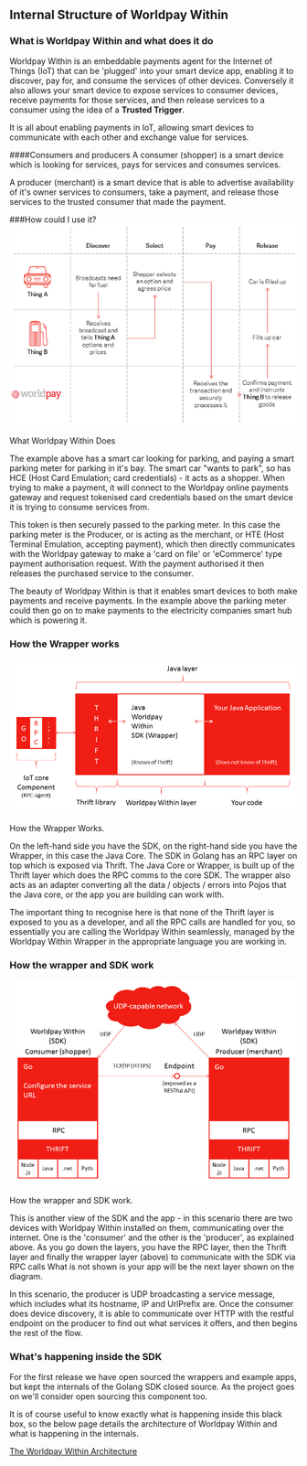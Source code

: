 ## Internal Structure of Worldpay Within

### What is Worldpay Within and what does it do

Worldpay Within is an embeddable payments agent for the Internet of Things (IoT) that can be 'plugged' into your smart device app, enabling it to discover, pay for, and consume the services of other devices. Conversely it also allows your smart device to expose services to consumer devices, receive payments for those services, and then release services to a consumer using the idea of a **Trusted Trigger**.

It is all about enabling payments in IoT, allowing smart devices to communicate with each other and exchange value for services.

####Consumers and producers
A consumer (shopper) is a smart device which is looking for services, pays for services and consumes services.

A producer (merchant) is a smart device that is able to advertise availability of it's owner services to consumers, take a payment, and release those services to the trusted consumer that made the payment.

###How could I use it?
![What Worldpay Within Does](images/the-flows/car-fuel-flow.png)
<figcaption>What Worldpay Within Does</figcaption>

The example above has a smart car looking for parking, and paying a smart parking meter for parking in it's bay. The smart car "wants to park", so has HCE (Host Card Emulation; card credentials) - it acts as a shopper. When trying to make a payment, it will connect to the Worldpay online payments gateway and request tokenised card credentials based on the smart device it is trying to consume services from.

This token is then securely passed to the parking meter. In this case the parking meter is the Producer, or is acting as the merchant, or HTE (Host Terminal Emulation, accepting payment), which then directly communicates with the Worldpay gateway to make a 'card on file' or 'eCommerce' type payment authorisation request. With the payment authorised it then releases the purchased service to the consumer.

The beauty of Worldpay Within is that it enables smart devices to both make payments and receive payments. In the example above the parking meter could then go on to make payments to the electricity companies smart hub which is powering it.

### How the Wrapper works

![How the Wrapper Works](images/the-flows/internal-structure-2.png)
<figcaption>How the Wrapper Works.</figcaption>

On the left-hand side you have the SDK, on the right-hand side you have the Wrapper, in this case the Java Core. The SDK in Golang has an RPC layer on top which is exposed via Thrift. The Java Core or Wrapper, is built up of the Thrift layer which does the RPC comms to the core SDK. The wrapper also acts as an adapter converting all the data / objects / errors into Pojos that the Java core, or the app you are building can work with.

The important thing to recognise here is that none of the Thrift layer is exposed to you as a developer, and all the RPC calls are handled for you, so essentially you are calling the Worldpay Within seamlessly, managed by the Worldpay Within Wrapper in the appropriate language you are working in.

### How the wrapper and SDK work

![How the wrapper and SDK work](images/the-flows/internal-structure-3.png)
<figcaption>How the wrapper and SDK work.</figcaption>

This is another view of the SDK and the app - in this scenario there are two devices with Worldpay Within installed on them, communicating over the internet. One is the 'consumer' and the other is the 'producer', as explained above. As you go down the layers, you have the RPC layer, then the Thrift layer and finally the wrapper layer (above) to communicate with the SDK via RPC calls What is not shown is your app will be the next layer shown on the diagram.

In this scenario, the producer is UDP broadcasting a service message, which includes what its hostname, IP and UrlPrefix are. Once the consumer does device discovery, it is able to communicate over HTTP with the restful endpoint on the producer to find out what services it offers, and then begins the rest of the flow.

### What's happening inside the SDK

For the first release we have open sourced the wrappers and example apps, but kept the internals of the Golang SDK closed source. As the project goes on we'll consider open sourcing this component too.

It is of course useful to know exactly what is happening inside this black box, so the below page details the architecture of Worldpay Within and what is happening in the internals.


[The Worldpay Within Architecture](architecture.html)